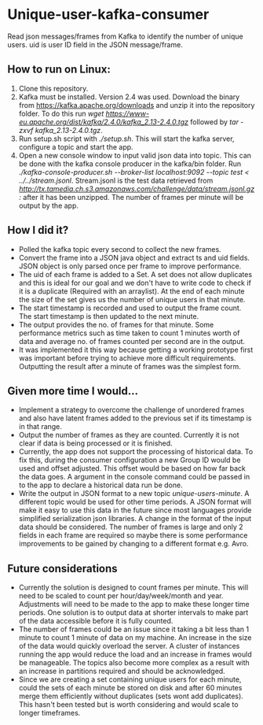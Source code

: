 # Unique-user-kafka-consumer
Read json messages/frames from Kafka to identify the number of unique users. uid is user ID field in the JSON message/frame.

How to run on Linux:
-
1. Clone this repository.
2. Kafka must be installed. Version 2.4 was used. Download the binary from https://kafka.apache.org/downloads and unzip it into the repository folder. To do this run *wget https://www-eu.apache.org/dist/kafka/2.4.0/kafka_2.13-2.4.0.tgz* followed by *tar -zxvf kafka_2.13-2.4.0.tgz*.
3. Run setup.sh script with *./setup.sh*. This will start the kafka server, configure a topic and start the app.
5. Open a new console window to input valid json data into topic. This can be done with the kafka console producer in the kafka/bin folder. Run *./kafka-console-producer.sh --broker-list localhost:9092 --topic test < ../../stream.jsonl*. Stream.jsonl is the test data retrieved from *http://tx.tamedia.ch.s3.amazonaws.com/challenge/data/stream.jsonl.gz:* after it has been unzipped. The number of frames per minute will be output by the app.

How I did it?
-
- Polled the kafka topic every second to collect the new frames.
- Convert the frame into a JSON java object and extract ts and uid fields. JSON object is only parsed once per frame to improve performance.
- The uid of each frame is added to a Set. A set does not allow duplicates and this is ideal for our goal and we don't have to write code to check if it is a duplicate (Required with an arraylist). At the end of each minute the size of the set gives us the number of unique users in that minute.
- The start timestamp is recorded and used to output the frame count. The start timestamp is then updated to the next minute.
- The output provides the no. of frames for that minute. Some performance metrics such as time taken to count 1 minutes worth of data and average no. of frames counted per second are in the output.
- It was implemented it this way because getting a working prototype first was important before trying to achieve more difficult requirements. Outputting the result after a minute of frames was the simplest form. 

Given more time I would...
-
- Implement a strategy to overcome the challenge of unordered frames and also have latent frames added to the previous set if its timestamp is in that range. 
- Output the number of frames as they are counted. Currently it is not clear if data is being processed or it is finished.
- Currently, the app does not support the processing of historical data. To fix this, during the consumer configuration a new Group ID would be used and offset adjusted. This offset would be based on how far back the data goes. A argument in the console command could be passed in to the app to declare a historical data run be done.
- Write the output in JSON format to a new topic *unique-users-minute*. A different topic would be used for other time periods. A JSON format will make it easy to use this data in the future since most languages provide simplified serialization json libraries.  A change in the format of the input data should be considered. The number of frames is large and only 2 fields in each frame are required so maybe there is some performance improvements to be gained by changing to a different format e.g. Avro.

Future considerations
-
- Currently the solution is designed to count frames per minute. This will need to be scaled to count per hour/day/week/month and year. Adjustments will need to be made to the app to make these longer time periods. One solution is to output data at shorter intervals to make part of the data accessible before it is fully counted.
- The number of frames could be an issue since it taking a bit less than 1 minute to count 1 minute of data on my machine. An increase in the size of the data would quickly overload the server. A cluster of instances running the app would reduce the load and an increase in frames would be manageable. The topics also become more complex as a result with an increase in partitions required and should be acknowledged.
- Since we are creating a set containing unique users for each minute, could the sets of each minute be stored on disk and after 60 minutes merge them efficiently without duplicates (sets wont add duplicates). This hasn't been tested but is worth considering and would scale to longer timeframes.

